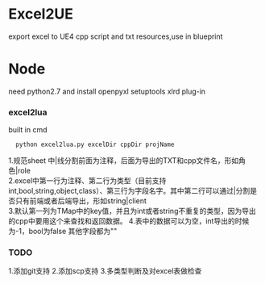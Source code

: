 # Excel2UE
export excel to UE4 cpp script and txt resources,use in blueprint 

# Node
need python2.7 and install openpyxl setuptools xlrd plug-in

### excel2lua
built in cmd 
	  
	  python excel2lua.py excelDir cppDir projName
1.规范sheet 中|线分割前面为注释，后面为导出的TXT和cpp文件名，形如角色|role  
2.excel中第一行为注释、第二行为类型（目前支持int,bool,string,object,class）、第三行为字段名字。其中第二行可以通过|分割是否只有前端或者后端导出，形如string|client  
3.默认第一列为TMap中的key值，并且为int或者string不重复的类型，因为导出的cpp中要用这个来查找和返回数据。
4.表中的数据可以为空，int导出的时候为-1，bool为false 其他字段都为""
### TODO
1.添加git支持
2.添加scp支持
3.多类型判断及对excel表做检查